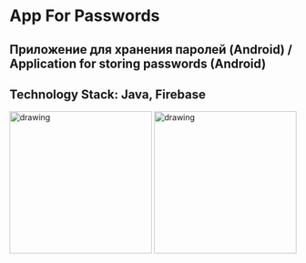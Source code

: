 # App For Passwords

## Приложение для хранения паролей (Android) / Application for storing passwords (Android)

## Technology Stack: Java, Firebase

<img src="https://user-images.githubusercontent.com/63906493/117295929-203dd400-ae7d-11eb-8937-f18acf9b243b.png" alt="drawing" width="250"/>
<img src="https://user-images.githubusercontent.com/63906493/117295953-27fd7880-ae7d-11eb-9965-a1fa50dbf29f.png" alt="drawing" width="250"/>


